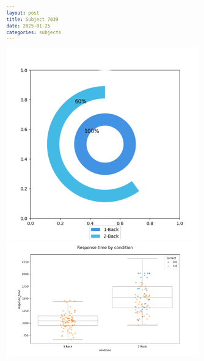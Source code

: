 ```yaml
---
layout: post
title: Subject 7039
date: 2025-01-25
categories: subjects
---
```


![](data/7039/run-5/7039_accuracy_by_condition.png)
![](data/7039/run-5/7039_response_time_by_condition.png)
